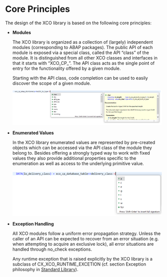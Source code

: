 <!-- loio67dff4d26a444fe88d6471dee3532058 -->

# Core Principles

The design of the XCO library is based on the following core principles:

-   **Modules**

    The XCO library is organized as a collection of \(largely\) independent modules \(corresponding to ABAP packages\). The public API of each module is exposed via a special class, called the API “class” of the module. It is distinguished from all other XCO classes and interfaces in that it starts with “XCO\_CP\_”. The API class acts as the single point of entry for the functionality offered by a given module.

    Starting with the API class, code completion can be used to easily discover the scope of a given module.

    ![](images/image1_nn_6dd2d8f.png)

-   **Enumerated Values**

    In the XCO library enumerated values are represented by pre-created objects which can be accessed via the API class of the module they belong to. Besides offering a strongly typed way to work with fixed values they also provide additional properties specific to the enumeration as well as access to the underlying primitive value.

    ![](images/screenshot_ev_c787cac.png)

-   **Exception Handling**

    All XCO modules follow a uniform error propagation strategy. Unless the caller of an API can be expected to recover from an error situation \(e.g. when attempting to acquire an exclusive lock\), all error situations are handled through no\_check exceptions.

    Any runtime exception that is raised explicitly by the XCO library is a subclass of CX\_XCO\_RUNTIME\_EXCETION \(cf. section Exception philosophy in [Standard Library](standard-library-b5ceba7.md)\).



